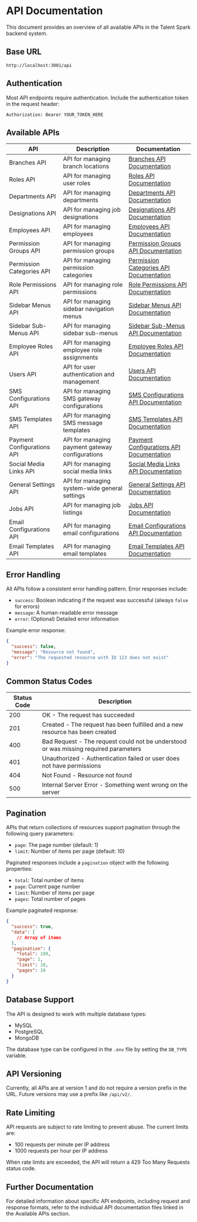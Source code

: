 # API Documentation

This document provides an overview of all available APIs in the Talent Spark backend system.

## Base URL

```
http://localhost:3001/api
```

## Authentication

Most API endpoints require authentication. Include the authentication token in the request header:

```
Authorization: Bearer YOUR_TOKEN_HERE
```

## Available APIs

| API | Description | Documentation |
|-----|-------------|---------------|
| Branches API | API for managing branch locations | [Branches API Documentation](./branches-api.md) |
| Roles API | API for managing user roles | [Roles API Documentation](./roles-api.md) |
| Departments API | API for managing departments | [Departments API Documentation](./departments-api.md) |
| Designations API | API for managing job designations | [Designations API Documentation](./designations-api.md) |
| Employees API | API for managing employees | [Employees API Documentation](./employees-api.md) |
| Permission Groups API | API for managing permission groups | [Permission Groups API Documentation](./permission-groups-api.md) |
| Permission Categories API | API for managing permission categories | [Permission Categories API Documentation](./permission-categories-api.md) |
| Role Permissions API | API for managing role permissions | [Role Permissions API Documentation](./role-permissions-api.md) |
| Sidebar Menus API | API for managing sidebar navigation menus | [Sidebar Menus API Documentation](./sidebar-menus-api.md) |
| Sidebar Sub-Menus API | API for managing sidebar sub-menus | [Sidebar Sub-Menus API Documentation](./sidebar-sub-menus-api.md) |
| Employee Roles API | API for managing employee role assignments | [Employee Roles API Documentation](./employee-roles-api.md) |
| Users API | API for user authentication and management | [Users API Documentation](./users-api.md) |
| SMS Configurations API | API for managing SMS gateway configurations | [SMS Configurations API Documentation](./sms-configurations-api.md) |
| SMS Templates API | API for managing SMS message templates | [SMS Templates API Documentation](./sms-templates-api.md) |
| Payment Configurations API | API for managing payment gateway configurations | [Payment Configurations API Documentation](./payment-configurations-api.md) |
| Social Media Links API | API for managing social media links | [Social Media Links API Documentation](./social-media-links-api.md) |
| General Settings API | API for managing system-wide general settings | [General Settings API Documentation](./general-settings-api.md) |
| Jobs API | API for managing job listings | [Jobs API Documentation](./jobs-api.md) |
| Email Configurations API | API for managing email configurations | [Email Configurations API Documentation](./email-config-api.md) |
| Email Templates API | API for managing email templates | [Email Templates API Documentation](./email-template-api.md) |

## Error Handling

All APIs follow a consistent error handling pattern. Error responses include:

- `success`: Boolean indicating if the request was successful (always `false` for errors)
- `message`: A human-readable error message
- `error`: (Optional) Detailed error information

Example error response:

```json
{
  "success": false,
  "message": "Resource not found",
  "error": "The requested resource with ID 123 does not exist"
}
```

## Common Status Codes

| Status Code | Description |
|-------------|-------------|
| 200 | OK - The request has succeeded |
| 201 | Created - The request has been fulfilled and a new resource has been created |
| 400 | Bad Request - The request could not be understood or was missing required parameters |
| 401 | Unauthorized - Authentication failed or user does not have permissions |
| 404 | Not Found - Resource not found |
| 500 | Internal Server Error - Something went wrong on the server |

## Pagination

APIs that return collections of resources support pagination through the following query parameters:

- `page`: The page number (default: 1)
- `limit`: Number of items per page (default: 10)

Paginated responses include a `pagination` object with the following properties:

- `total`: Total number of items
- `page`: Current page number
- `limit`: Number of items per page
- `pages`: Total number of pages

Example paginated response:

```json
{
  "success": true,
  "data": [
    // Array of items
  ],
  "pagination": {
    "total": 100,
    "page": 1,
    "limit": 10,
    "pages": 10
  }
}
```

## Database Support

The API is designed to work with multiple database types:

- MySQL
- PostgreSQL
- MongoDB

The database type can be configured in the `.env` file by setting the `DB_TYPE` variable.

## API Versioning

Currently, all APIs are at version 1 and do not require a version prefix in the URL. Future versions may use a prefix like `/api/v2/`.

## Rate Limiting

API requests are subject to rate limiting to prevent abuse. The current limits are:

- 100 requests per minute per IP address
- 1000 requests per hour per IP address

When rate limits are exceeded, the API will return a 429 Too Many Requests status code.

## Further Documentation

For detailed information about specific API endpoints, including request and response formats, refer to the individual API documentation files linked in the Available APIs section.
